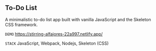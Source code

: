 ## To-Do List

A minimalistic to-do list app built with vanilla JavaScript and the Skeleton CSS framework.

`DEMO` https://stirring-alfajores-22a997.netlify.app/

`STACK` JavaScript, Webpack, Nodejs, Skeleton (CSS)


